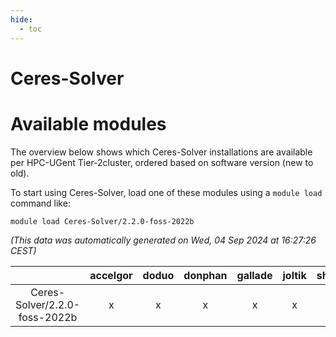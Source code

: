 ```yaml
---
hide:
  - toc
---
```


Ceres-Solver
============

# Available modules


The overview below shows which Ceres-Solver installations are available per HPC-UGent Tier-2cluster, ordered based on software version (new to old).

To start using Ceres-Solver, load one of these modules using a `module load` command like:

```shell
module load Ceres-Solver/2.2.0-foss-2022b
```

*(This data was automatically generated on Wed, 04 Sep 2024 at 16:27:26 CEST)*  

| |accelgor|doduo|donphan|gallade|joltik|shinx|skitty|
| :---: | :---: | :---: | :---: | :---: | :---: | :---: | :---: |
|Ceres-Solver/2.2.0-foss-2022b|x|x|x|x|x|-|x|
